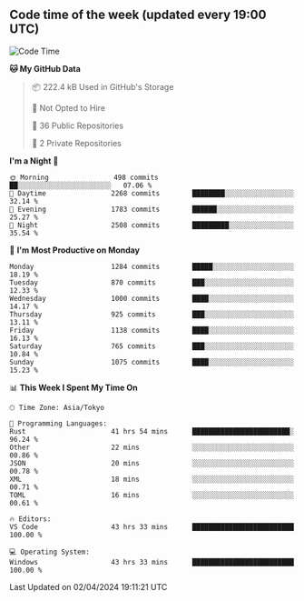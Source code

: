 ## Code time of the week (updated every 19:00 UTC)

<!--START_SECTION:waka-->
![Code Time](http://img.shields.io/badge/Code%20Time-2%2C925%20hrs%2015%20mins-blue)

**🐱 My GitHub Data** 

> 📦 222.4 kB Used in GitHub's Storage 
 > 
> 🚫 Not Opted to Hire
 > 
> 📜 36 Public Repositories 
 > 
> 🔑 2 Private Repositories 
 > 
**I'm a Night 🦉** 

```text
🌞 Morning                498 commits         ██░░░░░░░░░░░░░░░░░░░░░░░   07.06 % 
🌆 Daytime                2268 commits        ████████░░░░░░░░░░░░░░░░░   32.14 % 
🌃 Evening                1783 commits        ██████░░░░░░░░░░░░░░░░░░░   25.27 % 
🌙 Night                  2508 commits        █████████░░░░░░░░░░░░░░░░   35.54 % 
```
📅 **I'm Most Productive on Monday** 

```text
Monday                   1284 commits        █████░░░░░░░░░░░░░░░░░░░░   18.19 % 
Tuesday                  870 commits         ███░░░░░░░░░░░░░░░░░░░░░░   12.33 % 
Wednesday                1000 commits        ████░░░░░░░░░░░░░░░░░░░░░   14.17 % 
Thursday                 925 commits         ███░░░░░░░░░░░░░░░░░░░░░░   13.11 % 
Friday                   1138 commits        ████░░░░░░░░░░░░░░░░░░░░░   16.13 % 
Saturday                 765 commits         ███░░░░░░░░░░░░░░░░░░░░░░   10.84 % 
Sunday                   1075 commits        ████░░░░░░░░░░░░░░░░░░░░░   15.23 % 
```


📊 **This Week I Spent My Time On** 

```text
🕑︎ Time Zone: Asia/Tokyo

💬 Programming Languages: 
Rust                     41 hrs 54 mins      ████████████████████████░   96.24 % 
Other                    22 mins             ░░░░░░░░░░░░░░░░░░░░░░░░░   00.86 % 
JSON                     20 mins             ░░░░░░░░░░░░░░░░░░░░░░░░░   00.78 % 
XML                      18 mins             ░░░░░░░░░░░░░░░░░░░░░░░░░   00.71 % 
TOML                     16 mins             ░░░░░░░░░░░░░░░░░░░░░░░░░   00.61 % 

🔥 Editors: 
VS Code                  43 hrs 33 mins      █████████████████████████   100.00 % 

💻 Operating System: 
Windows                  43 hrs 33 mins      █████████████████████████   100.00 % 
```


 Last Updated on 02/04/2024 19:11:21 UTC
<!--END_SECTION:waka-->